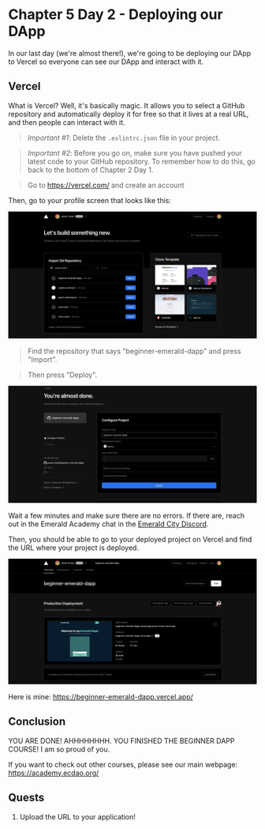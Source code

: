 # Chapter 5 Day 2 - Deploying our DApp

In our last day (we're almost there!), we're going to be deploying our DApp to Vercel so everyone can see our DApp and interact with it.

## Vercel

What is Vercel? Well, it's basically magic. It allows you to select a GitHub repository and automatically deploy it for free so that it lives at a real URL, and then people can interact with it.

> *Important #1*: Delete the `.eslintrc.json` file in your project.

> *Important #2*: Before you go on, make sure you have pushed your latest code to your GitHub repository. To remember how to do this, go back to the bottom of Chapter 2 Day 1.

> Go to https://vercel.com/ and create an account

Then, go to your profile screen that looks like this:

<img src="../images/select-deployment.png" />

> Find the repository that says "beginner-emerald-dapp" and press "Import".

> Then press "Deploy".

<img src="../images/deploy-dapp.png" />

Wait a few minutes and make sure there are no errors. If there are, reach out in the Emerald Academy chat in the <a href="https://discord.gg/emeraldcity" target="_blank">Emerald City Discord</a>.

Then, you should be able to go to your deployed project on Vercel and find the URL where your project is deployed. 

<img src="../images/all-done.png" />

Here is mine: https://beginner-emerald-dapp.vercel.app/

## Conclusion

YOU ARE DONE! AHHHHHHHH. YOU FINISHED THE BEGINNER DAPP COURSE! I am so proud of you.

If you want to check out other courses, please see our main webpage: https://academy.ecdao.org/

## Quests

1. Upload the URL to your application!